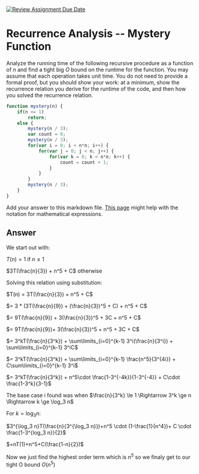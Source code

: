 [![Review Assignment Due Date](https://classroom.github.com/assets/deadline-readme-button-24ddc0f5d75046c5622901739e7c5dd533143b0c8e959d652212380cedb1ea36.svg)](https://classroom.github.com/a/OlW38W4k)
# Recurrence Analysis -- Mystery Function

Analyze the running time of the following recursive procedure as a function of
$n$ and find a tight big $O$ bound on the runtime for the function. You may
assume that each operation takes unit time. You do not need to provide a formal
proof, but you should show your work: at a minimum, show the recurrence relation
you derive for the runtime of the code, and then how you solved the recurrence
relation.

```javascript
function mystery(n) {
    if(n <= 1)
        return;
    else {
        mystery(n / 3);
        var count = 0;
        mystery(n / 3);
        for(var i = 0; i < n*n; i++) {
            for(var j = 0; j < n; j++) {
                for(var k = 0; k < n*n; k++) {
                    count = count + 1;
                }
            }
        }
        mystery(n / 3);
    }
}
```

Add your answer to this markdown file. [This
page](https://docs.github.com/en/get-started/writing-on-github/working-with-advanced-formatting/writing-mathematical-expressions)
might help with the notation for mathematical expressions.


## Answer
We start out with:

$T(n) = 1$ if $n \le 1$

$3T(\frac{n}{3}) + n^5 + C$ otherwise


Solving this relation using substitution:

$T(n) = 3T(\frac{n}{3}) + n^5 + C$

$= 3 * (3T(\frac{n}{9}) + (\frac{n}{3})^5 + C) + n^5 + C$

$= 9T(\frac{n}{9}) + 3(\frac{n}{3})^5 + 3C + n^5 + C$

$= 9T(\frac{n}{9})+ 3(\frac{n}{3})^5 + n^5 + 3C + C$

$= 3^kT(\frac{n}{3^k}) + \sum\limits_{i=0}^{k-1} 3^i(\frac{n}{3^i}) + \sum\limits_{i=0}^{k-1} 3^iC$

$= 3^kT(\frac{n}{3^k}) + \sum\limits_{i=0}^{k-1} \frac{n^5}{3^{4i}} + C\sum\limits_{i=0}^{k-1} 3^i$

$= 3^kT(\frac{n}{3^k}) + n^5\cdot \frac{1-3^{-4k}}{1-3^{-4}} + C\cdot \frac{1-3^k}{3-1}$

The base case i found was when $\frac{n}{3^k} \le 1 \Rightarrow 3^k \ge n \Rightarrow k \ge \log_3 n$

For $k=\log_3 n$:

$3^{\log_3 n}T(\frac{n}{3^{\log_3 n}})+n^5 \cdot (1-\frac{1}{n^4})+ C \cdot \frac{1-3^{log_3 n}}{2}$

$=nT(1)+n^5+C(\frac{1-n}{2})$

Now we just find the highest order term which is $n^5$ so we finaly get to our tight O bound $O(n^5)$
